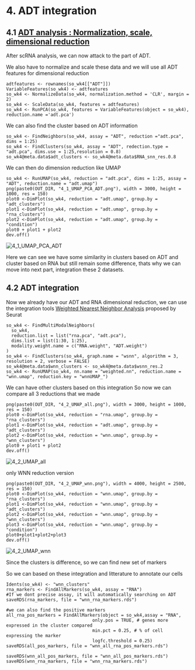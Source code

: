 # 4. ADT integration
## 4.1 [ADT analysis : Normalization, scale, dimensional reduction](https://satijalab.org/seurat/articles/multimodal_vignette.html#identify-cell-surface-markers-for-scrna-seq-clusters-1)
After scRNA analysis, we can now attack to the part of ADT. 

We also have to normalize and scale these data and we will use all ADT features for dimensional reduction 

```
adtfeatures <- rownames(so_wk4[["ADT"]])
VariableFeatures(so_wk4) <- adtfeatures
so_wk4 <- NormalizeData(so_wk4, normalization.method = 'CLR', margin = 2) 
so_wk4 <- ScaleData(so_wk4, features = adtfeatures)
so_wk4 <- RunPCA(so_wk4, features = VariableFeatures(object = so_wk4), reduction.name ='adt.pca')
```
We can also find the cluster based on ADT information 
```
so_wk4 <- FindNeighbors(so_wk4, assay = "ADT", reduction ="adt.pca", dims = 1:25)
so_wk4 <- FindClusters(so_wk4, assay = "ADT", redection.type = "adt.pca", dims.use = 1:25,resolution = 0.8)
so_wk4@meta.data$adt_clusters <- so_wk4@meta.data$RNA_snn_res.0.8
```
We can then do dimension reduction like UMAP 

```
so_wk4 <- RunUMAP(so_wk4, reduction = "adt.pca", dims = 1:25, assay = "ADT", reduction.name = "adt.umap")
png(paste0(OUT_DIR, "4_1_UMAP_PCA_ADT.png"), width = 3000, height = 1000, res = 150)
plot0 <-DimPlot(so_wk4, reduction = "adt.umap", group.by = "adt_clusters")
plot1 <-DimPlot(so_wk4, reduction = "adt.umap", group.by = "rna_clusters")
plot2 <-DimPlot(so_wk4, reduction = "adt.umap", group.by = "condition")
plot0 + plot1 + plot2
dev.off()
```
![4_1_UMAP_PCA_ADT](https://github.com/user-attachments/assets/a2c0f44c-9d35-472b-81b4-c0426033e3d7)

Here we can see we have some similarity in clusters based on ADT and cluster based on RNA but still remain some difference, thats why we can move into next part, integration these 2 datasets.

## 4.2 ADT integration
Now we already have our ADT and RNA dimensional reduction, we can use the integration tools [Weighted Nearest Neighbor Analysis](https://satijalab.org/seurat/articles/weighted_nearest_neighbor_analysis) proposed by Seurat 

```
so_wk4 <- FindMultiModalNeighbors(
  so_wk4, 
  reduction.list = list("rna.pca", "adt.pca"), 
  dims.list = list(1:30, 1:25), 
  modality.weight.name = c("RNA.weight", "ADT.weight")
)
so_wk4 <- FindClusters(so_wk4, graph.name = "wsnn", algorithm = 3, resolution = 2, verbose = FALSE)
so_wk4@meta.data$wnn_clusters <- so_wk4@meta.data$wsnn_res.2
so_wk4 <- RunUMAP(so_wk4, nn.name = "weighted.nn", reduction.name = "wnn.umap", reduction.key = "wnnUMAP_")
```
We can have other clusters based on this integration 
So now we can compare all 3 reductions that we made 
```
png(paste0(OUT_DIR, "4_2_UMAP_all.png"), width = 3000, height = 1000, res = 150)
plot0 <-DimPlot(so_wk4, reduction = "rna.umap", group.by = "rna_clusters")
plot1 <-DimPlot(so_wk4, reduction = "adt.umap", group.by = "adt_clusters")
plot2 <-DimPlot(so_wk4, reduction = "wnn.umap", group.by = "wnn_clusters")
plot0 + plot1 + plot2
dev.off()
```
![4_2_UMAP_all](https://github.com/user-attachments/assets/dd4cf7b7-2b5e-41d7-b13f-ca178c140497)

only WNN reduction version 
```
png(paste0(OUT_DIR, "4_2_UMAP_wnn.png"), width = 4000, height = 2500, res = 150)
plot0 <-DimPlot(so_wk4, reduction = "wnn.umap", group.by = "rna_clusters")
plot1 <-DimPlot(so_wk4, reduction = "wnn.umap", group.by = "adt_clusters")
plot2 <-DimPlot(so_wk4, reduction = "wnn.umap", group.by = "wnn_clusters")
plot3 <-DimPlot(so_wk4, reduction = "wnn.umap", group.by = "condition")
plot0+plot1+plot2+plot3
dev.off()
```
![4_2_UMAP_wnn](https://github.com/user-attachments/assets/ba23f952-36f5-4ccc-96ff-1f208f90bee9)

Since the clusters is difference, so we can find new set of markers

So we can based on these integration and litterature to annotate our cells
```
Idents(so_wk4) <- "wnn_clusters"
rna_markers <- FindAllMarkers(so_wk4, assay = "RNA")
#If we dont precise assay, it will automatically searching on ADT
saveRDS(rna_markers, file = "wnn_rna_markers.rds")

#we can also find the positive markers 
all_rna_pos_markers = FindAllMarkers(object = so_wk4,assay = "RNA",
                                 only.pos = TRUE, # genes more expressed in the cluster compared
                                 min.pct = 0.25, # % of cell expressing the marker
                                 logfc.threshold = 0.25)
saveRDS(all_pos_markers, file = "wnn_all_rna_pos_markers.rds")

saveRDS(wnn_all_pos_markers, file = "wnn_all_pos_markers.rds")
saveRDS(wnn_rna_markers, file = "wnn_rna_markers.rds")


